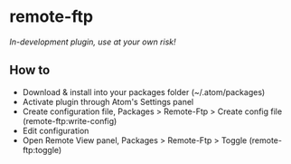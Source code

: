 # remote-ftp

*In-development plugin, use at your own risk!*

## How to
* Download & install into your packages folder (~/.atom/packages)
* Activate plugin through Atom's Settings panel
* Create configuration file, Packages > Remote-Ftp > Create config file (remote-ftp:write-config)
* Edit configuration
* Open Remote View panel, Packages > Remote-Ftp > Toggle (remote-ftp:toggle)
